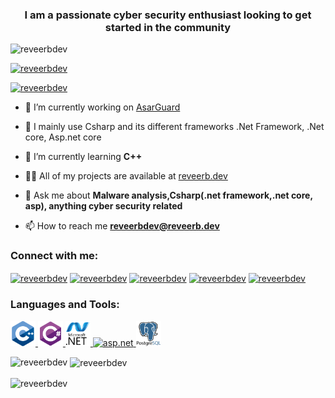 <h3 align="center">I am a passionate cyber security enthusiast looking to get started in the community</h3>

<p align="left"> <img src="https://komarev.com/ghpvc/?username=reveerbdev&label=Profile%20views&color=0e75b6&style=flat" alt="reveerbdev" /> </p>

<p align="left"> <a href="https://github.com/ryo-ma/github-profile-trophy"><img src="https://github-profile-trophy.vercel.app/?username=reveerbdev" alt="reveerbdev" /></a> </p>

<p align="left"> <a href="https://twitter.com/reveerbdev" target="blank"><img src="https://img.shields.io/twitter/follow/reveerbdev?logo=twitter&style=for-the-badge" alt="reveerbdev" /></a> </p>

- 🔭 I’m currently working on [AsarGuard](https://github.com/reveerbdev/asarguard)
- 🧠 I mainly use Csharp and its different frameworks .Net Framework, .Net core, Asp.net core

- 🌱 I’m currently learning **C++**

- 👨‍💻 All of my projects are available at [reveerb.dev](reveerb.dev)

- 💬 Ask me about **Malware analysis,Csharp(.net framework,.net core, asp), anything cyber security related**

- 📫 How to reach me **reveerbdev@reveerb.dev**

<h3 align="left">Connect with me:</h3>
<p align="left">
<a href="https://dev.to/reveerbdev" target="blank"><img align="center" src="https://raw.githubusercontent.com/rahuldkjain/github-profile-readme-generator/master/src/images/icons/Social/devto.svg" alt="reveerbdev" height="30" width="40" /></a>
<a href="https://twitter.com/reveerbdev" target="blank"><img align="center" src="https://raw.githubusercontent.com/rahuldkjain/github-profile-readme-generator/master/src/images/icons/Social/twitter.svg" alt="reveerbdev" height="30" width="40" /></a>
<a href="https://www.youtube.com/c/reveerbdev" target="blank"><img align="center" src="https://raw.githubusercontent.com/rahuldkjain/github-profile-readme-generator/master/src/images/icons/Social/youtube.svg" alt="reveerbdev" height="30" width="40" /></a>
<a href="https://www.hackerrank.com/reveerbdev" target="blank"><img align="center" src="https://raw.githubusercontent.com/rahuldkjain/github-profile-readme-generator/master/src/images/icons/Social/hackerrank.svg" alt="reveerbdev" height="30" width="40" /></a>
<a href="https://www.leetcode.com/reveerbdev" target="blank"><img align="center" src="https://raw.githubusercontent.com/rahuldkjain/github-profile-readme-generator/master/src/images/icons/Social/leet-code.svg" alt="reveerbdev" height="30" width="40" /></a>
</p>

<h3 align="left">Languages and Tools:</h3>
<p align="left"> <a href="https://www.w3schools.com/cpp/" target="_blank" rel="noreferrer"> <img src="https://raw.githubusercontent.com/devicons/devicon/master/icons/cplusplus/cplusplus-original.svg" alt="cplusplus" width="40" height="40"/> </a> <a href="https://www.w3schools.com/cs/" target="_blank" rel="noreferrer"> <img src="https://raw.githubusercontent.com/devicons/devicon/master/icons/csharp/csharp-original.svg" alt="csharp" width="40" height="40"/> </a> <a href="https://dotnet.microsoft.com/" target="_blank" rel="noreferrer"> <img src="https://raw.githubusercontent.com/devicons/devicon/master/icons/dot-net/dot-net-original-wordmark.svg" alt="dotnet" width="40" height="40"/> </a> <a href="https://nodejs.org" target="_blank" rel="noreferrer"> <img src="https://assets.toptal.io/images?url=https:%2F%2Fbs-uploads.toptal.io%2Fblackfish-uploads%2Fcomponents%2Fskill_page%2Fcontent%2Flogo_file%2Flogo%2F195726%2F01-ASP.NET-01088004ae0c01df91fdc25af2cdba5f.png" alt="asp.net" width="40" height="40"/> </a> <a href="https://www.postgresql.org" target="_blank" rel="noreferrer"> <img src="https://raw.githubusercontent.com/devicons/devicon/master/icons/postgresql/postgresql-original-wordmark.svg" alt="postgresql" width="40" height="40"/> </a> </p>

<p><img align="left" src="https://github-readme-stats.vercel.app/api/top-langs?username=reveerbdev&show_icons=true&locale=en&layout=compact" alt="reveerbdev" /></p>

<p>&nbsp;<img align="center" src="https://github-readme-stats.vercel.app/api?username=reveerbdev&show_icons=true&locale=en" alt="reveerbdev" /></p>

<p><img align="center" src="https://github-readme-streak-stats.herokuapp.com/?user=reveerbdev&" alt="reveerbdev" /></p>


